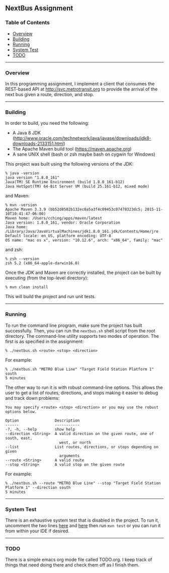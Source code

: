 ## NextBus Assignment

### Table of Contents
- [Overview](#overview)
- [Building](#building)
- [Running](#running)
- [System Test](#system_test)
- [TODO](#todo)

***
<div id="overview"/>

### Overview

In this programming assignment, I implement a client that consumes the REST-based API at http://svc.metrotransit.org to provide the arrival of the next bus given a route, direction, and stop.

***
<div id="building"/>

### Building

In order to build, you need the following:

* A Java 8 JDK (http://www.oracle.com/technetwork/java/javase/downloads/jdk8-downloads-2133151.html)
* The Apache Maven build tool (https://maven.apache.org)
* A sane UNIX shell (bash or zsh maybe bash on cygwin for Windows)

This project was built using the following versions of the JDK:

    % java -version
    java version "1.8.0_161"
    Java(TM) SE Runtime Environment (build 1.8.0_161-b12)
    Java HotSpot(TM) 64-Bit Server VM (build 25.161-b12, mixed mode)

and Maven:

    % mvn -version
    Apache Maven 3.3.9 (bb52d8502b132ec0a5a3f4c09453c07478323dc5; 2015-11-10T10:41:47-06:00)
    Maven home: /Users/cching/apps/maven/latest
    Java version: 1.8.0_161, vendor: Oracle Corporation
    Java home: /Library/Java/JavaVirtualMachines/jdk1.8.0_161.jdk/Contents/Home/jre
    Default locale: en_US, platform encoding: UTF-8
    OS name: "mac os x", version: "10.12.6", arch: "x86_64", family: "mac"

and zsh:

    % zsh --version
    zsh 5.2 (x86_64-apple-darwin16.0)

Once the JDK and Maven are correctly installed, the project can be built by executing (from the top-level directory):

    % mvn clean install

This will build the project and run unit tests.

***
<div id="running"/>

### Running

To run the command line program, make sure the project has built successfully.  Then, you can run the `nextbus.sh` shell script from the root directory.  The command-line utility supports two modes of operation.  The first is as specified in the assignment:

    % ./nextbus.sh <route> <stop> <direction>

For example:

    % ./nextbus.sh "METRO Blue Line" "Target Field Station Platform 1" south
    5 minutes

The other way to run it is with robust command-line options.  This allows the user to get a list of routes, directions, and stops making it easier to debug and track down problems:

    You may specify <route> <stop> <direction> or you may use the robust options below.

    Option                Description
    ------                -----------
    -?, -h, --help        show help
    --direction <String>  A valid direction on the given route, one of south, east,
                            west, or north
    --list                List routes, directions, or stops depending on given
                            arguments
    --route <String>      A valid route
    --stop <String>       A valid stop on the given route

For example:

    % ./nextbus.sh --route "METRO Blue Line" --stop "Target Field Station Platform 1" --direction south
    5 minutes

***
<div id="system_test"/>

### System Test

There is an exhaustive system test that is disabled in the project.  To run it, uncomment the two lines [here](https://github.com/craigching/nextbus/blob/master/nextbus-core/src/test/java/net/webasap/nextbus/core/TestSystemExhaustive.java#L91) and [here](https://github.com/craigching/nextbus/blob/master/nextbus-core/src/test/java/net/webasap/nextbus/core/TestSystemExhaustive.java#L129) then run `mvn test` or you can run it from within your IDE if desired.

***
<div id="todo"/>

### TODO

There is a simple emacs org mode file called TODO.org.  I keep track of things that need doing there and check them off as I finish them.
